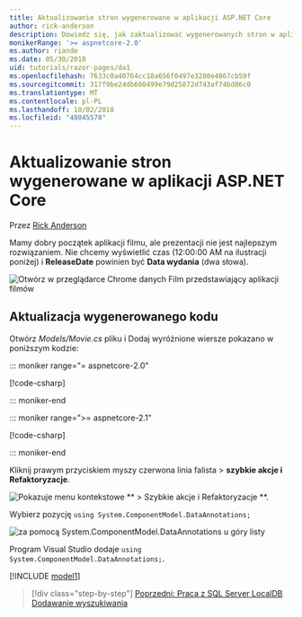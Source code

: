 ```yaml
---
title: Aktualizowanie stron wygenerowane w aplikacji ASP.NET Core
author: rick-anderson
description: Dowiedz się, jak zaktualizować wygenerowanych stron w aplikacji ASP.NET Core.
monikerRange: '>= aspnetcore-2.0'
ms.author: riande
ms.date: 05/30/2018
uid: tutorials/razor-pages/da1
ms.openlocfilehash: 7633c0a40764cc18a656f0497e3280e4067cb59f
ms.sourcegitcommit: 317f9be24db600499e79d25872d743af74bd86c0
ms.translationtype: MT
ms.contentlocale: pl-PL
ms.lasthandoff: 10/02/2018
ms.locfileid: "48045578"
---
```

# <a name="update-the-generated-pages-in-an-aspnet-core-app"></a>Aktualizowanie stron wygenerowane w aplikacji ASP.NET Core

Przez [Rick Anderson](https://twitter.com/RickAndMSFT)

Mamy dobry początek aplikacji filmu, ale prezentacji nie jest najlepszym rozwiązaniem. Nie chcemy wyświetlić czas (12:00:00 AM na ilustracji poniżej) i **ReleaseDate** powinien być **Data wydania** (dwa słowa).

![Otwórz w przeglądarce Chrome danych Film przedstawiający aplikacji filmów](sql/_static/m55.png)

## <a name="update-the-generated-code"></a>Aktualizacja wygenerowanego kodu

Otwórz *Models/Movie.cs* pliku i Dodaj wyróżnione wiersze pokazano w poniższym kodzie:

::: moniker range="= aspnetcore-2.0"

[!code-csharp[](~/tutorials/razor-pages/razor-pages-start/sample/RazorPagesMovie/Models/MovieDate.cs?name=snippet_1&highlight=10-11)]

::: moniker-end

::: moniker range=">= aspnetcore-2.1"

[!code-csharp[](~/tutorials/razor-pages/razor-pages-start/sample/RazorPagesMovie21/Models/MovieDate.cs?name=snippet_1&highlight=10-11,15)]

::: moniker-end

Kliknij prawym przyciskiem myszy czerwona linia falista > **szybkie akcje i Refaktoryzacje**.

  ![Pokazuje menu kontekstowe ** > Szybkie akcje i Refaktoryzacje **.](da1/qa.png)

Wybierz pozycję `using System.ComponentModel.DataAnnotations;`

  ![za pomocą System.ComponentModel.DataAnnotations u góry listy](da1/da.png)

  Program Visual Studio dodaje `using System.ComponentModel.DataAnnotations;`.

[!INCLUDE [model1](~/includes/RP/da2.md)]

> [!div class="step-by-step"]
> [Poprzedni: Praca z SQL Server LocalDB](xref:tutorials/razor-pages/sql)
> [Dodawanie wyszukiwania](xref:tutorials/razor-pages/search)
